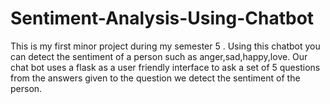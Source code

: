 # Sentiment-Analysis-Using-Chatbot

This is my first minor project during my semester 5 . Using this chatbot you can detect the sentiment of a person such as anger,sad,happy,love.
Our chat bot uses a flask as a user friendly interface to ask a set of 5 questions from the answers given to the question we detect the sentiment
of the person. 
